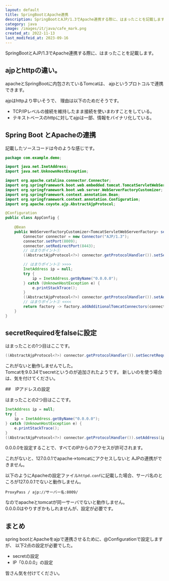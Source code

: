 ```yaml
---
layout: default
title: SpringBootとApache連携
description: SpringBootとAJP/1.3でApache連携する際に、はまったことを記載します。
category: java
image: /images/it/java/cafe_mark.png
created_at: 2022-11-13
last_modifeid_at: 2023-09-16
---
```


SpringBootとAJP/1.3でApache連携する際に、はまったことを記載します。

## ajpとhttpの違い。

apacheとSpringBootに内包されているTomcatは、
ajpというプロトコルで連携できます。

ajpはhttpより早いそうで、
理由は以下のためだそうです。

- TCP/IPレベルの接続を維持したまま接続を使いまわすことをしている。
- テキストベースのhttpに対してajpは一部、情報をバイナリ化している。

## Spring Boot とApacheの連携

記載したソースコードは今のような感じです。

```Java
package com.example.demo;

import java.net.InetAddress;
import java.net.UnknownHostException;

import org.apache.catalina.connector.Connector;
import org.springframework.boot.web.embedded.tomcat.TomcatServletWebServerFactory;
import org.springframework.boot.web.server.WebServerFactoryCustomizer;
import org.springframework.context.annotation.Bean;
import org.springframework.context.annotation.Configuration;
import org.apache.coyote.ajp.AbstractAjpProtocol;

@Configuration
public class AppConfig {
 
    @Bean
    public WebServerFactoryCustomizer<TomcatServletWebServerFactory> servletContainer() {
        Connector connector = new Connector("AJP/1.3");
        connector.setPort(8009);
        connector.setRedirectPort(8443);
        // はまりポイント①
        ((AbstractAjpProtocol<?>) connector.getProtocolHandler()).setSecretRequired(false);

        // はまりポイント② >>>>
        InetAddress ip = null;
        try {
            ip = InetAddress.getByName("0.0.0.0");
        } catch (UnknownHostException e) {
            e.printStackTrace();
        }
        ((AbstractAjpProtocol<?>) connector.getProtocolHandler()).setAddress(ip);
        // はまりポイント② <<<<
        return factory -> factory.addAdditionalTomcatConnectors(connector);    
    }
}
```

## secretRequiredをfalseに設定

はまったことの1つ目はここです。  
```Java
((AbstractAjpProtocol<?>) connector.getProtocolHandler()).setSecretRequired(false);
```

これがないと動作しませんでした。  
Tomcatを9.0.34でsecretというのが追加されたようです。
新しいのを使う場合は、気を付けてください。

##　IPアドレスの設定

はまったことの2つ目はここです。  
```Java
InetAddress ip = null;
try {
    ip = InetAddress.getByName("0.0.0.0");
} catch (UnknownHostException e) {
    e.printStackTrace();
}
((AbstractAjpProtocol<?>) connector.getProtocolHandler()).setAddress(ip);
```

0.0.0.0を設定することで、すべてのIPからのアクセスが許可されます。

これがないと、127.0.0.1でapache→tomcatにアクセスしないと
AJPの連携ができません。

以下のようにApacheの設定ファイル`httpd.conf`に記載した場合、サーバ名のところが127.0.0.1でないと動作しません。
```
ProxyPass / ajp://サーバー名:8009/
```

なのでapacheとtomcatが同一サーバでないと動作しません。  
0.0.0.0はやりすぎかもしれませんが、設定が必要です。

## まとめ

spring bootとApacheをajpで連携させるために、@Configurationで設定しますが、
以下2点の設定が必要でした。
- secretの設定
- IP「0.0.0.0」の設定

皆さん気を付けてください。